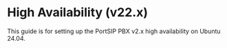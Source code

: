 # High Availability (v22.x)

This guide is for setting up the PortSIP PBX v2.x high availability on Ubuntu 24.04.
